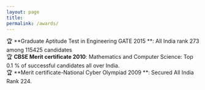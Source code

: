 ```yaml
---
layout: page
title: 
permalink: /awards/
---
```


🏆 **Graduate Aptitude Test in Engineering GATE 2015 **: All India rank 273 among 115425 candidates
<br/>
🏆 **CBSE Merit certificate 2010**: Mathematics and Computer Science: Top 0.1 % of successful candidates all over India. 
<br/>
🏆 **Merit certificate-National Cyber Olympiad 2009 **: Secured All India Rank 224.



